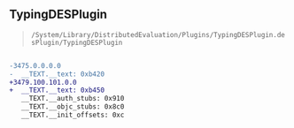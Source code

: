 ## TypingDESPlugin

> `/System/Library/DistributedEvaluation/Plugins/TypingDESPlugin.desPlugin/TypingDESPlugin`

```diff

-3475.0.0.0.0
-  __TEXT.__text: 0xb420
+3479.100.101.0.0
+  __TEXT.__text: 0xb450
   __TEXT.__auth_stubs: 0x910
   __TEXT.__objc_stubs: 0x8c0
   __TEXT.__init_offsets: 0xc

```
